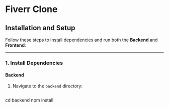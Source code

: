 # Fiverr Clone

## Installation and Setup

Follow these steps to install dependencies and run both the **Backend** and **Frontend**:

---

### 1. **Install Dependencies**

#### Backend
1. Navigate to the `backend` directory:
   ```bash

cd backend
npm install 

```
